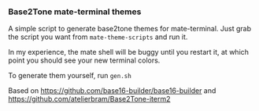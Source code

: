 ### Base2Tone mate-terminal themes

A simple script to generate base2tone themes for mate-terminal. Just grab the
script you want from `mate-theme-scripts` and run it.

In my experience, the mate shell will be buggy until you restart it, at which
point you should see your new terminal colors.

To generate them yourself, run `gen.sh`

Based on https://github.com/base16-builder/base16-builder and
https://github.com/atelierbram/Base2Tone-iterm2

